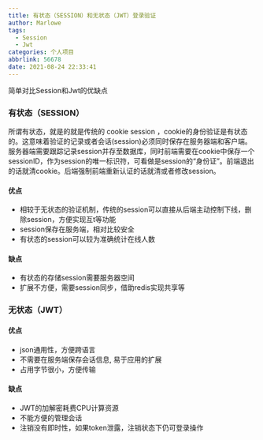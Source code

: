 ```yaml
---
title: 有状态（SESSION）和无状态（JWT）登录验证
author: Marlowe
tags:
  - Session
  - Jwt
categories: 个人项目
abbrlink: 56678
date: 2021-08-24 22:33:41
---
```


简单对比Session和Jwt的优缺点

<!--more-->

### 有状态（SESSION）

所谓有状态，就是的就是传统的 cookie session ，cookie的身份验证是有状态的。这意味着验证的记录或者会话(session)必须同时保存在服务器端和客户端。服务器端需要跟踪记录session并存至数据库，同时前端需要在cookie中保存一个sessionID，作为session的唯一标识符，可看做是session的“身份证”。前端退出的话就清cookie。后端强制前端重新认证的话就清或者修改session。

#### 优点

* 相较于无状态的验证机制，传统的session可以直接从后端主动控制下线，删除session，方便实现互t等功能
* session保存在服务端，相对比较安全
* 有状态的session可以较为准确统计在线人数

#### 缺点

* 有状态的存储session需要服务器空间
* 扩展不方便，需要session同步，借助redis实现共享等

### 无状态（JWT）

#### 优点

* json通用性，方便跨语言
* 不需要在服务端保存会话信息, 易于应用的扩展
* 占用字节很小，方便传输

#### 缺点

* JWT的加解密耗费CPU计算资源
* 不能方便的管理会话
* 注销没有即时性，如果token泄露，注销状态下仍可登录操作
